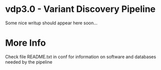 # vdp3.0 - Variant Discovery Pipeline
Some nice writup should appear here soon...

# More Info
Check file README.txt in conf for information on software and databases needed by the pipeline